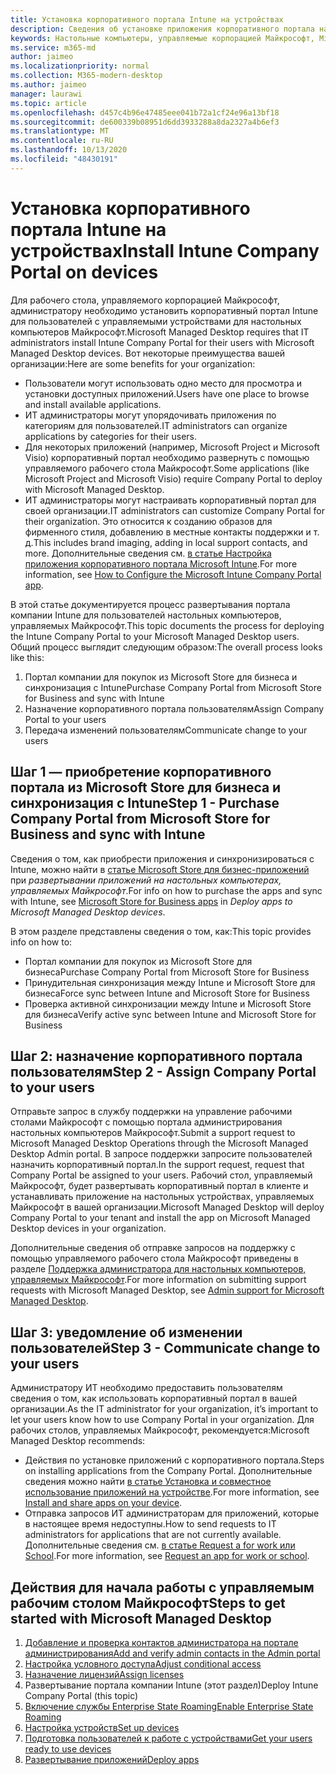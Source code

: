 ```yaml
---
title: Установка корпоративного портала Intune на устройствах
description: Сведения об установке приложения корпоративного портала на настольных устройствах, управляемых Майкрософт
keywords: Настольные компьютеры, управляемые корпорацией Майкрософт, Microsoft 365, корпоративный портал
ms.service: m365-md
author: jaimeo
ms.localizationpriority: normal
ms.collection: M365-modern-desktop
ms.author: jaimeo
manager: laurawi
ms.topic: article
ms.openlocfilehash: d457c4b96e47485eee041b72a1cf24e96a13bf18
ms.sourcegitcommit: de600339b08951d6dd3933288a8da2327a4b6ef3
ms.translationtype: MT
ms.contentlocale: ru-RU
ms.lasthandoff: 10/13/2020
ms.locfileid: "48430191"
---
```

# <a name="install-intune-company-portal-on-devices"></a><span data-ttu-id="7cf98-104">Установка корпоративного портала Intune на устройствах</span><span class="sxs-lookup"><span data-stu-id="7cf98-104">Install Intune Company Portal on devices</span></span>

<span data-ttu-id="7cf98-105">Для рабочего стола, управляемого корпорацией Майкрософт, администратору необходимо установить корпоративный портал Intune для пользователей с управляемыми устройствами для настольных компьютеров Майкрософт.</span><span class="sxs-lookup"><span data-stu-id="7cf98-105">Microsoft Managed Desktop requires that IT administrators install Intune Company Portal for their users with Microsoft Managed Desktop devices.</span></span> <span data-ttu-id="7cf98-106">Вот некоторые преимущества вашей организации:</span><span class="sxs-lookup"><span data-stu-id="7cf98-106">Here are some benefits for your organization:</span></span>
- <span data-ttu-id="7cf98-107">Пользователи могут использовать одно место для просмотра и установки доступных приложений.</span><span class="sxs-lookup"><span data-stu-id="7cf98-107">Users have one place to browse and install available applications.</span></span> 
- <span data-ttu-id="7cf98-108">ИТ администраторы могут упорядочивать приложения по категориям для пользователей.</span><span class="sxs-lookup"><span data-stu-id="7cf98-108">IT administrators can organize applications by categories for their users.</span></span>  
- <span data-ttu-id="7cf98-109">Для некоторых приложений (например, Microsoft Project и Microsoft Visio) корпоративный портал необходимо развернуть с помощью управляемого рабочего стола Майкрософт.</span><span class="sxs-lookup"><span data-stu-id="7cf98-109">Some applications (like Microsoft Project and Microsoft Visio) require Company Portal to deploy with Microsoft Managed Desktop.</span></span>
- <span data-ttu-id="7cf98-110">ИТ администраторы могут настраивать корпоративный портал для своей организации.</span><span class="sxs-lookup"><span data-stu-id="7cf98-110">IT administrators can customize Company Portal for their organization.</span></span> <span data-ttu-id="7cf98-111">Это относится к созданию образов для фирменного стиля, добавлению в местные контакты поддержки и т. д.</span><span class="sxs-lookup"><span data-stu-id="7cf98-111">This includes brand imaging, adding in local support contacts, and more.</span></span> <span data-ttu-id="7cf98-112">Дополнительные сведения см. [в статье Настройка приложения корпоративного портала Microsoft Intune](https://docs.microsoft.com/intune/company-portal-app).</span><span class="sxs-lookup"><span data-stu-id="7cf98-112">For more information, see [How to Configure the Microsoft Intune Company Portal app](https://docs.microsoft.com/intune/company-portal-app).</span></span>   

<span data-ttu-id="7cf98-113">В этой статье документируется процесс развертывания портала компании Intune для пользователей настольных компьютеров, управляемых Майкрософт.</span><span class="sxs-lookup"><span data-stu-id="7cf98-113">This topic documents the process for deploying the Intune Company Portal to your Microsoft Managed Desktop users.</span></span> <span data-ttu-id="7cf98-114">Общий процесс выглядит следующим образом:</span><span class="sxs-lookup"><span data-stu-id="7cf98-114">The overall process looks like this:</span></span>
1. <span data-ttu-id="7cf98-115">Портал компании для покупок из Microsoft Store для бизнеса и синхронизация с Intune</span><span class="sxs-lookup"><span data-stu-id="7cf98-115">Purchase Company Portal from Microsoft Store for Business and sync with Intune</span></span>
2. <span data-ttu-id="7cf98-116">Назначение корпоративного портала пользователям</span><span class="sxs-lookup"><span data-stu-id="7cf98-116">Assign Company Portal to your users</span></span>
3. <span data-ttu-id="7cf98-117">Передача изменений пользователям</span><span class="sxs-lookup"><span data-stu-id="7cf98-117">Communicate change to your users</span></span>

## <a name="step-1---purchase-company-portal-from-microsoft-store-for-business-and-sync-with-intune"></a><span data-ttu-id="7cf98-118">Шаг 1 — приобретение корпоративного портала из Microsoft Store для бизнеса и синхронизация с Intune</span><span class="sxs-lookup"><span data-stu-id="7cf98-118">Step 1 - Purchase Company Portal from Microsoft Store for Business and sync with Intune</span></span>
<span data-ttu-id="7cf98-119">Сведения о том, как приобрести приложения и синхронизироваться с Intune, можно найти в [статье Microsoft Store для бизнес-приложений](deploy-apps.md#msfb-apps) при *развертывании приложений на настольных компьютерах, управляемых Майкрософт*.</span><span class="sxs-lookup"><span data-stu-id="7cf98-119">For info on how to purchase the apps and sync with Intune, see [Microsoft Store for Business apps](deploy-apps.md#msfb-apps) in *Deploy apps to Microsoft Managed Desktop devices*.</span></span>

<span data-ttu-id="7cf98-120">В этом разделе представлены сведения о том, как:</span><span class="sxs-lookup"><span data-stu-id="7cf98-120">This topic provides info on how to:</span></span> 
- <span data-ttu-id="7cf98-121">Портал компании для покупок из Microsoft Store для бизнеса</span><span class="sxs-lookup"><span data-stu-id="7cf98-121">Purchase Company Portal from Microsoft Store for Business</span></span> 
- <span data-ttu-id="7cf98-122">Принудительная синхронизация между Intune и Microsoft Store для бизнеса</span><span class="sxs-lookup"><span data-stu-id="7cf98-122">Force sync between Intune and Microsoft Store for Business</span></span>
- <span data-ttu-id="7cf98-123">Проверка активной синхронизации между Intune и Microsoft Store для бизнеса</span><span class="sxs-lookup"><span data-stu-id="7cf98-123">Verify active sync between Intune and Microsoft Store for Business</span></span> 

## <a name="step-2---assign-company-portal-to-your-users"></a><span data-ttu-id="7cf98-124">Шаг 2: назначение корпоративного портала пользователям</span><span class="sxs-lookup"><span data-stu-id="7cf98-124">Step 2 - Assign Company Portal to your users</span></span>
<span data-ttu-id="7cf98-125">Отправьте запрос в службу поддержки на управление рабочими столами Майкрософт с помощью портала администрирования настольных компьютеров Майкрософт.</span><span class="sxs-lookup"><span data-stu-id="7cf98-125">Submit a support request to Microsoft Managed Desktop Operations through the Microsoft Managed Desktop Admin portal.</span></span> <span data-ttu-id="7cf98-126">В запросе поддержки запросите пользователей назначить корпоративный портал.</span><span class="sxs-lookup"><span data-stu-id="7cf98-126">In the support request, request that Company Portal be assigned to your users.</span></span> <span data-ttu-id="7cf98-127">Рабочий стол, управляемый Майкрософт, будет развертывать корпоративный портал в клиенте и устанавливать приложение на настольных устройствах, управляемых Майкрософт в вашей организации.</span><span class="sxs-lookup"><span data-stu-id="7cf98-127">Microsoft Managed Desktop will deploy Company Portal to your tenant and install the app on Microsoft Managed Desktop devices in your organization.</span></span>

<span data-ttu-id="7cf98-128">Дополнительные сведения об отправке запросов на поддержку с помощью управляемого рабочего стола Майкрософт приведены в разделе [Поддержка администратора для настольных компьютеров, управляемых Майкрософт](../working-with-managed-desktop/admin-support.md).</span><span class="sxs-lookup"><span data-stu-id="7cf98-128">For more information on submitting support requests with Microsoft Managed Desktop, see [Admin support for Microsoft Managed Desktop](../working-with-managed-desktop/admin-support.md).</span></span>

## <a name="step-3---communicate-change-to-your-users"></a><span data-ttu-id="7cf98-129">Шаг 3: уведомление об изменении пользователей</span><span class="sxs-lookup"><span data-stu-id="7cf98-129">Step 3 - Communicate change to your users</span></span>
<span data-ttu-id="7cf98-130">Администратору ИТ необходимо предоставить пользователям сведения о том, как использовать корпоративный портал в вашей организации.</span><span class="sxs-lookup"><span data-stu-id="7cf98-130">As the IT administrator for your organization, it’s important to let your users know how to use Company Portal in your organization.</span></span> <span data-ttu-id="7cf98-131">Для рабочих столов, управляемых Майкрософт, рекомендуется:</span><span class="sxs-lookup"><span data-stu-id="7cf98-131">Microsoft Managed Desktop recommends:</span></span>
- <span data-ttu-id="7cf98-132">Действия по установке приложений с корпоративного портала.</span><span class="sxs-lookup"><span data-stu-id="7cf98-132">Steps on installing applications from the Company Portal.</span></span> <span data-ttu-id="7cf98-133">Дополнительные сведения можно найти [в статье Установка и совместное использование приложений на устройстве](https://docs.microsoft.com/intune-user-help/install-apps-cpapp-windows).</span><span class="sxs-lookup"><span data-stu-id="7cf98-133">For more information, see [Install and share apps on your device](https://docs.microsoft.com/intune-user-help/install-apps-cpapp-windows).</span></span>
- <span data-ttu-id="7cf98-134">Отправка запросов ИТ администраторам для приложений, которые в настоящее время недоступны.</span><span class="sxs-lookup"><span data-stu-id="7cf98-134">How to send requests to IT administrators for applications that are not currently available.</span></span> <span data-ttu-id="7cf98-135">Дополнительные сведения см. [в статье Request a for work или School](https://docs.microsoft.com/intune-user-help/install-apps-cpapp-windows#request-an-app-for-work-or-school).</span><span class="sxs-lookup"><span data-stu-id="7cf98-135">For more information, see [Request an app for work or school](https://docs.microsoft.com/intune-user-help/install-apps-cpapp-windows#request-an-app-for-work-or-school).</span></span>  

## <a name="steps-to-get-started-with-microsoft-managed-desktop"></a><span data-ttu-id="7cf98-136">Действия для начала работы с управляемым рабочим столом Майкрософт</span><span class="sxs-lookup"><span data-stu-id="7cf98-136">Steps to get started with Microsoft Managed Desktop</span></span>

1. [<span data-ttu-id="7cf98-137">Добавление и проверка контактов администратора на портале администрирования</span><span class="sxs-lookup"><span data-stu-id="7cf98-137">Add and verify admin contacts in the Admin portal</span></span>](add-admin-contacts.md)
2. [<span data-ttu-id="7cf98-138">Настройка условного доступа</span><span class="sxs-lookup"><span data-stu-id="7cf98-138">Adjust conditional access</span></span>](conditional-access.md)
3. [<span data-ttu-id="7cf98-139">Назначение лицензий</span><span class="sxs-lookup"><span data-stu-id="7cf98-139">Assign licenses</span></span>](assign-licenses.md)
4. <span data-ttu-id="7cf98-140">Развертывание портала компании Intune (этот раздел)</span><span class="sxs-lookup"><span data-stu-id="7cf98-140">Deploy Intune Company Portal (this topic)</span></span>
5. [<span data-ttu-id="7cf98-141">Включение службы Enterprise State Roaming</span><span class="sxs-lookup"><span data-stu-id="7cf98-141">Enable Enterprise State Roaming</span></span>](enterprise-state-roaming.md)
6. [<span data-ttu-id="7cf98-142">Настройка устройств</span><span class="sxs-lookup"><span data-stu-id="7cf98-142">Set up devices</span></span>](set-up-devices.md)
7. [<span data-ttu-id="7cf98-143">Подготовка пользователей к работе с устройствами</span><span class="sxs-lookup"><span data-stu-id="7cf98-143">Get your users ready to use devices</span></span>](get-started-devices.md)
8. [<span data-ttu-id="7cf98-144">Развертывание приложений</span><span class="sxs-lookup"><span data-stu-id="7cf98-144">Deploy apps</span></span>](deploy-apps.md)
